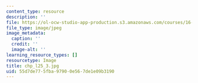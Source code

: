 ```yaml
---
content_type: resource
description: ''
file: https://ol-ocw-studio-app-production.s3.amazonaws.com/courses/16-322-stochastic-estimation-and-control-fall-2004/55d7de775fba97900e567de1e09b3190_chp_l25_3.jpg
file_type: image/jpeg
image_metadata:
  caption: ''
  credit: ''
  image-alt: ''
learning_resource_types: []
resourcetype: Image
title: chp_l25_3.jpg
uid: 55d7de77-5fba-9790-0e56-7de1e09b3190
---
```

